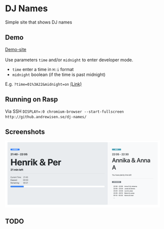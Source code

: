 # DJ Names
Simple site that shows DJ names

## Demo
[Demo-site](https://github.andrewisen.se/dj-names/index.php "Demo site")
<br><br>
Use parameters `time` and/or `midnight` to enter developer mode.

-  `time` enter a time in `H:i` format
-  `midnight` boolean (if the time is past midnight)

E.g. `?time=01%3A22&midnight=on` [(Link)](https://github.andrewisen.se/dj-names/index.php?time=01%3A22&midnight=on "Demo site")

## Running on Rasp
Via SSH
`DISPLAY=:0 chromium-browser --start-fullscreen http://github.andrewisen.se/dj-names/`

## Screenshots
![Screenshot 00](/screenshots/screenshot-00.png?raw=true)

## TODO

